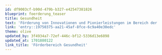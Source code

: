 ```yaml
---
id: df9003cf-b90d-479b-b327-e42547381826
blueprint: foerderung_teaser
title: Gesundheit
text: 'Förderung von Innovationen und Pionierleistungen im Bereich der Gesundheit.'
link: 'entry::19750375-aa21-45af-8fce-6c9a40e30edc'
theme: olive
updated_by: 3f4934a7-72ef-446c-bf12-5336d13e6898
updated_at: 1701880122
link_title: 'Förderbereich Gesundheit'
---
```

